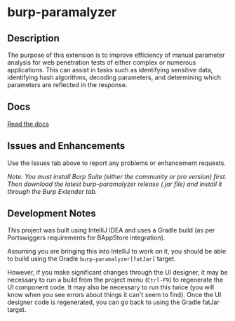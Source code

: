 # burp-paramalyzer

## Description
The purpose of this extension is to improve efficiency of manual parameter analysis for web penetration tests of either complex or numerous applications.  This can assist in tasks such as identifying sensitive data, identifying hash algorithms, decoding parameters, and determining which parameters are reflected in the response.

## Docs

[Read the docs](https://jgillam.github.io/burp-paramalyzer/)

## Issues and Enhancements
Use the Issues tab above to report any problems or enhancement requests.

_Note: You must install Burp Suite (either the community or pro version) first.  Then download the latest burp-paramalyzer release (.jar file) and install it through the Burp Extender tab._


## Development Notes
This project was built using IntelliJ IDEA and uses a Gradle build (as per Portswiggers requirements for BAppStore integration).

Assuming you are bringing this into IntelliJ to work on it, you should be able to build using the Gradle `burp-paramalyzer[fatJar]` target.

However, if you make significant changes through the UI designer, it may be necessary to run a build from the project menu (`Ctrl-F9`) to regenerate the UI component code. It may also be necessary to run this twice (you will know when you see errors about things it can't seem to find). Once the UI designer code is regenerated, you can go back to using the Gradle fatJar target.  